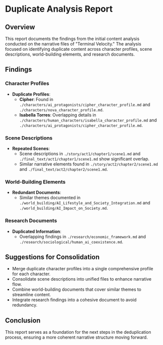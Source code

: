 # Duplicate Analysis Report

## Overview
This report documents the findings from the initial content analysis conducted on the narrative files of "Terminal Velocity." The analysis focused on identifying duplicate content across character profiles, scene descriptions, world-building elements, and research documents.

## Findings

### Character Profiles
- **Duplicate Profiles**: 
  - **Cipher**: Found in `./characters/ai_protagonists/cipher_character_profile.md` and `./characters/nova_character_profile.md`.
  - **Isabella Torres**: Overlapping details in `./characters/human_characters/isabella_character_profile.md` and `./characters/ai_protagonists/cipher_character_profile.md`.

### Scene Descriptions
- **Repeated Scenes**: 
  - Scene descriptions in `./story/act1/chapter1/scene1.md` and `./final_text/act1/chapter1/scene1.md` show significant overlap.
  - Similar narrative elements found in `./story/act2/chapter2/scene1.md` and `./final_text/act2/chapter2/scene1.md`.

### World-Building Elements
- **Redundant Documents**: 
  - Similar themes documented in `./world_building/AI_Lifestyle_and_Society_Integration.md` and `./world_building/AI_Impact_on_Society.md`.

### Research Documents
- **Duplicated Information**: 
  - Overlapping findings in `./research/economic_framework.md` and `./research/sociological/human_ai_coexistence.md`.

## Suggestions for Consolidation
- Merge duplicate character profiles into a single comprehensive profile for each character.
- Consolidate scene descriptions into unified files to enhance narrative flow.
- Combine world-building documents that cover similar themes to streamline content.
- Integrate research findings into a cohesive document to avoid redundancy.

## Conclusion
This report serves as a foundation for the next steps in the deduplication process, ensuring a more coherent narrative structure moving forward.
